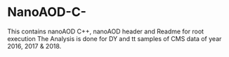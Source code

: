 # NanoAOD-C-
This contains nanoAOD C++, nanoAOD header and Readme for root execution
The Analysis is done for DY and tt samples of CMS data of year 2016, 2017 & 2018.
